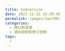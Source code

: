 ```yaml
---
title: Subversion
date: 2021-11-22 15:39:45
permalink: /pages/3aa700/
categories:
  - 接口和连接
  - 源码控制和修订控制
tags:
  - 
---
```

